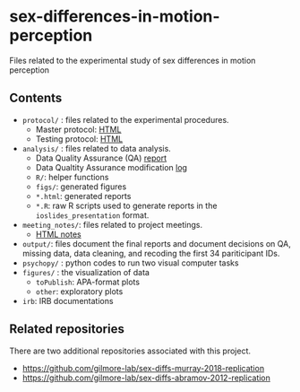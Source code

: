 # sex-differences-in-motion-perception
Files related to the experimental study of sex differences in motion perception

## Contents

- `protocol/` : files related to the experimental procedures.
    - Master protocol: [HTML](https://gilmore-lab.github.io/sex-differences-in-motion-perception/protocol/master-protocol.html)
    - Testing protocol: [HTML](https://gilmore-lab.github.io/sex-differences-in-motion-perception/protocol/test-session-protocol.html)
- `analysis/` : files related to data analysis.
    - Data Quality Assurance (QA) [report](https://gilmore-lab.github.io/sex-differences-in-motion-perception/analysis/session_qa.html)
    - Data Qualtity Assurance modification [log](https://gilmore-lab.github.io/sex-differences-in-motion-perception/analysis/qa-modification-log.html)
    - `R/`: helper functions
    - `figs/`: generated figures
    - `*.html`: generated reports
    - `*.R`: raw R scripts used to generate reports in the `ioslides_presentation` format.
- `meeting_notes/`: files related to project meetings.
  - [HTML notes](https://gilmore-lab.github.io/sex-differences-in-motion-perception/meeting_notes/meeting-notes.html)
- `output/`: files document the final reports and document decisions on QA, missing data, data cleaning, and recoding the first 34 pariticipant IDs.
- `psychopy/` : python codes to run two visual computer tasks 
- `figures/` : the visualization of data
    - `toPublish`: APA-format plots
    - `other`: exploratory plots
- `irb`: IRB documentations

## Related repositories

There are two additional repositories associated with this project.

- <https://github.com/gilmore-lab/sex-diffs-murray-2018-replication>
- <https://github.com/gilmore-lab/sex-diffs-abramov-2012-replication>
